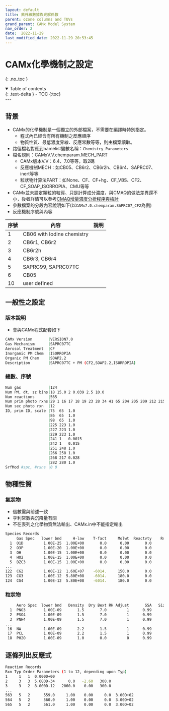 ```yaml
---
layout: default
title: 紫外線數據與光解係數
parent: ozone columns and TUVs
grand_parent: CAMx Model System
nav_order: 2
date:  2022-11-29
last_modified_date: 2022-11-29 20:53:45
---
```


# CAMx化學機制之設定
{: .no_toc }

<details open markdown="block">
  <summary>
    Table of contents
  </summary>
  {: .text-delta }
- TOC
{:toc}
</details>
---

## 背景

- CAMx的化學機制是一個獨立的外部檔案，不需要在編譯時特別指定。
  - 程式內已經含有所有機制之反應順序
  - 物質性質、最低濃度界線、反應常數等等，則由檔案讀取。
- 路徑檔名對應到namelist變數名稱：`Chemistry_Parameters`
- 檔名規則：CAMxV.V.chemparam.MECH_PART
  - CAMx版本V.V：6.4、7.0等等，取2碼
  - 反應機制MECH：如CB05、CB6r2、CB6r2h、CB6r4、SAPRC07、inert等等
  - 粒狀物計算法PART：如None、CF、CF+hg、CF_VBS、CF2、CF_SOAP_ISORROPIA、CMU等等
- CAMx並未設定顆粒的粒徑、只是計算成分濃度，與CMAQ的做法差異還不小，後者詳情可以參考[CMAQ增量濃度分析程序與檢討](https://sinotec2.github.io/Focus-on-Air-Quality/GridModels/POST/5IncProc/)
- 參數檔案的分段內容說明如下(以`CAMx7.0.chemparam.SAPRC07_CF2`為例)
- 反應機制序號與內容

序號|內容|說明
-|-|-
1|CB06 with Iodine chemistry|
2|CB6r1, CB6r2|
3|CB6r2h|
4|CB6r3, CB6r4|
5|SAPRC99, SAPRC07TC|
6|CB05|
10|user defined|


## 一般性之設定

### 版本說明

- 會與CAMx程式配套如下

```bash
CAMx Version       |VERSION7.0
Gas Mechanism      |SAPRC07TC
Aerosol Treatment  |CF
Inorganic PM Chem  |ISORROPIA
Organic PM Chem    |SOAP2.2
Description        |SAPRC07TC + PM (CF2,SOAP2.2,ISORROPIA)
```

### 總數、序號

```bash
Num gas            |124
Num PM, dt, sz bins|18 15.0 2 0.039 2.5 10.0
Num reactions      |565
Num prim photo rxns|29 1 16 17 18 19 23 28 34 41 65 204 205 209 212 215 217 223 230 231 234 237 244 248 258 262 270 272 278 280
Num sec photo rxn  |12
ID, prim ID, scale |75  65  1.0
                   |86  65  1.0
                   |98  65  1.0
                   |225 223 1.0
                   |227 223 1.0
                   |229 223 1.0
                   |241 1   0.0015
                   |242 1   0.015
                   |251 248 1.0
                   |266 258 1.0
                   |268 217 0.028
                   |282 280 1.0
SrfMod #spc, #rxns |0 0
```

## 物種性質

### 氣狀物

- 個數需與前述一致
- 亨利常數與沉降量有關
- 不在表列之化學物質無法輸出、CAMx.in中不能指定輸出

```bash
Species Records
     Gas Spec   lower bnd     H-law    T-fact     Molwt  Reactvty    Rscale
  1  O1D         1.00E-25  1.00E+00       0.0      0.00       0.0        0.
  2  O3P         1.00E-20  1.00E+00       0.0      0.00       0.0        0.
  3  OH          1.00E-15  1.00E+00       0.0      0.00       0.0        0.
  4  HO2         1.00E-15  1.00E+00       0.0      0.00       0.0        0.
  5  BZC3        1.00E-15  1.00E+00       0.0      0.00       0.0        0.
...
122  CG2         1.00E-12  1.60E+07    -6014.     150.0       0.0        1.
123  CG3         1.00E-12  5.80E+08    -6014.     180.0       0.0        1.
124  CG4         1.00E-12  5.80E+08    -6014.     180.0       0.0        1.
```

### 粒狀物

```bash
     Aero Spec  lower bnd   Density  Dry Bext RH Adjust       SSA   SizeBin
  1  PNO3        1.00E-09       1.5       7.0         1      0.99         1
  2  PSO4        1.00E-09       1.5       7.0         1      0.99         1
  3  PNH4        1.00E-09       1.5       7.0         1      0.99         1
...
 16  NA          1.00E-09       2.2       1.5         1      0.99         1
 17  PCL         1.00E-09       2.2       1.5         1      0.99         1
 18  PH2O        1.00E-09       1.0       0.0         0      0.99         1
```

## 逐條列出反應式

```bash
Reaction Records
Rxn Typ Order Parameters (1 to 12, depending upon Typ)
1     1   1  0.000D+00
2     3   3  5.680D-34      0.0   -2.60   300.0
3     3   2  8.000D-12   2060.0    0.00   300.0
...
563   5   2      559.0     1.00    0.00     0.0  3.00D+02
564   5   2      560.0     1.00    0.00     0.0  3.00D+02
565   5   2      561.0     1.00    0.00     0.0  3.00D+02
```

